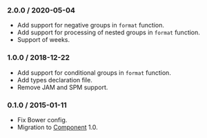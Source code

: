 ### 2.0.0 / 2020-05-04

* Add support for negative groups in `format` function.
* Add support for processing of nested groups in `format` function.
* Support of weeks.

### 1.0.0 / 2018-12-22

* Add support for conditional groups in `format` function.
* Add types declaration file.
* Remove JAM and SPM support.

### 0.1.0 / 2015-01-11

* Fix Bower config.
* Migration to [Component](https://github.com/componentjs/component) 1.0.
